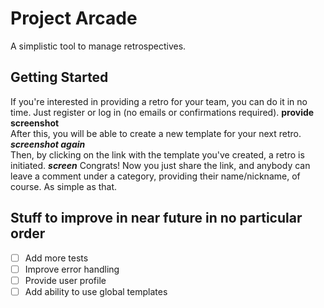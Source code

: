 
# Project Arcade

A simplistic tool to manage retrospectives.

## Getting Started

If you're interested in providing a retro for your team, you can do it in no time. Just register or log in (no emails or confirmations required). ******provide screenshot******   
After this, you will be able to create a new template for your next retro. *********screenshot again*********  
Then, by clicking on the link with the template you've created, a retro is initiated. ***screen*** 
Congrats! Now you just share the link, and anybody can leave a comment under a category, providing their name/nickname, of course. As simple as that.

## Stuff to improve in near future in no particular order
- [ ] Add more tests  
- [ ] Improve error handling  
- [ ] Provide user profile
- [ ] Add ability to use global templates 
